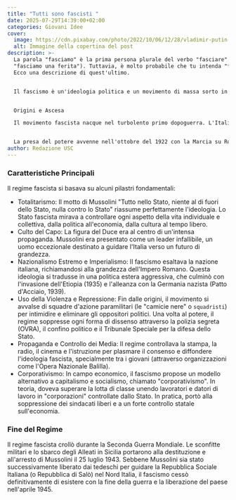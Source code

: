 ```yaml
---
title: "Tutti sono fascisti "
date: 2025-07-29T14:39:00+02:00
categories: Giovani Idee
cover:
  image: https://cdn.pixabay.com/photo/2022/10/06/12/28/vladimir-putin-7502553_1280.png
  alt: Immagine della copertina del post
description: >-
  La parola "fasciamo" è la prima persona plurale del verbo "fasciare" (es.
  "fasciamo una ferita"). Tuttavia, è molto probabile che tu intenda "fascismo".
  Ecco una descrizione di quest'ultimo.


  Il fascismo è un'ideologia politica e un movimento di massa sorto in Italia all'inizio del XX secolo, che ha governato il paese in forma di regime totalitario dal 1922 al 1943 sotto la guida di Benito Mussolini, noto come il "Duce".


  Origini e Ascesa

  Il movimento fascista nacque nel turbolento primo dopoguerra. L'Italia, pur essendo tra i vincitori della Prima Guerra Mondiale, soffriva di una grave crisi economica, disoccupazione e forti tensioni sociali. In questo clima di incertezza e delusione per la "vittoria mutilata", il movimento fondato da Mussolini nel 1919 (i Fasci di combattimento) guadagnò rapidamente consensi facendo leva su un forte nazionalismo, sulla paura del comunismo e sulla promessa di riportare ordine e stabilità.


  La presa del potere avvenne nell'ottobre del 1922 con la Marcia su Roma,
author: Redazione USC
---
```




### Caratteristiche Principali



Il regime fascista si basava su alcuni pilastri fondamentali:

* Totalitarismo: Il motto di Mussolini "Tutto nello Stato, niente al di fuori dello Stato, nulla contro lo Stato" riassume perfettamente l'ideologia. Lo Stato fascista mirava a controllare ogni aspetto della vita individuale e collettiva, dalla politica all'economia, dalla cultura al tempo libero.
* Culto del Capo: La figura del Duce era al centro di un'intensa propaganda. Mussolini era presentato come un leader infallibile, un uomo eccezionale destinato a guidare l'Italia verso un futuro di grandezza.
* Nazionalismo Estremo e Imperialismo: Il fascismo esaltava la nazione italiana, richiamandosi alla grandezza dell'Impero Romano. Questa ideologia si tradusse in una politica estera aggressiva, che culminò con l'invasione dell'Etiopia (1935) e l'alleanza con la Germania nazista (Patto d'Acciaio, 1939).
* Uso della Violenza e Repressione: Fin dalle origini, il movimento si avvalse di squadre d'azione paramilitari (le "camicie nere" o `squadristi`) per intimidire e eliminare gli oppositori politici. Una volta al potere, il regime soppresse ogni forma di dissenso attraverso la polizia segreta (OVRA), il confino politico e il Tribunale Speciale per la difesa dello Stato.
* Propaganda e Controllo dei Media: Il regime controllava la stampa, la radio, il cinema e l'istruzione per plasmare il consenso e diffondere l'ideologia fascista, specialmente tra i giovani (attraverso organizzazioni come l'Opera Nazionale Balilla).
* Corporativismo: In campo economico, il fascismo propose un modello alternativo a capitalismo e socialismo, chiamato "corporativismo". In teoria, doveva superare la lotta di classe unendo lavoratori e datori di lavoro in "corporazioni" controllate dallo Stato. In pratica, portò alla soppressione dei sindacati liberi e a un forte controllo statale sull'economia.



### Fine del Regime



Il regime fascista crollò durante la Seconda Guerra Mondiale. Le sconfitte militari e lo sbarco degli Alleati in Sicilia portarono alla destituzione e all'arresto di Mussolini il 25 luglio 1943. Sebbene Mussolini sia stato successivamente liberato dai tedeschi per guidare la Repubblica Sociale Italiana (o Repubblica di Salò) nel Nord Italia, il fascismo cessò definitivamente di esistere con la fine della guerra e la liberazione del paese nell'aprile 1945.
